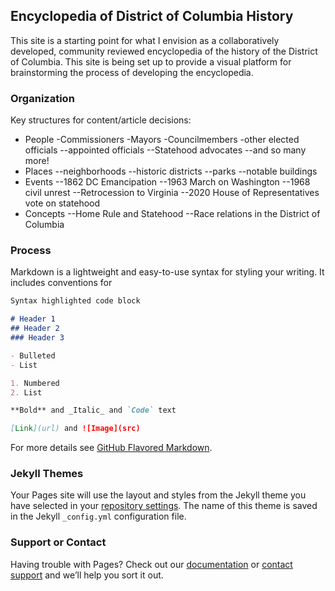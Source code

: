 ## Encyclopedia of District of Columbia History

This site is a starting point for what I envision as a collaboratively developed, community reviewed encyclopedia of the history of the District of Columbia. This site is being set up to provide a visual platform for brainstorming the process of developing the encyclopedia.

### Organization
Key structures for content/article decisions:
- People
    -Commissioners
    -Mayors
    -Councilmembers
    -other elected officials
--appointed officials
--Statehood advocates
--and so many more!
- Places
--neighborhoods
--historic districts
--parks
--notable buildings
- Events
--1862 DC Emancipation
--1963 March on Washington
--1968 civil unrest
--Retrocession to Virginia
--2020 House of Representatives vote on statehood
- Concepts
--Home Rule and Statehood
--Race relations in the District of Columbia
### Process

Markdown is a lightweight and easy-to-use syntax for styling your writing. It includes conventions for

```markdown
Syntax highlighted code block

# Header 1
## Header 2
### Header 3

- Bulleted
- List

1. Numbered
2. List

**Bold** and _Italic_ and `Code` text

[Link](url) and ![Image](src)
```

For more details see [GitHub Flavored Markdown](https://guides.github.com/features/mastering-markdown/).

### Jekyll Themes

Your Pages site will use the layout and styles from the Jekyll theme you have selected in your [repository settings](https://github.com/DCdotNerd/EncyclopediaOfDC/settings). The name of this theme is saved in the Jekyll `_config.yml` configuration file.

### Support or Contact

Having trouble with Pages? Check out our [documentation](https://help.github.com/categories/github-pages-basics/) or [contact support](https://github.com/contact) and we’ll help you sort it out.
